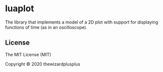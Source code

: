 # luaplot

The library that implements a model of a 2D plot with support for displaying functions of time (as in an oscilloscope).

## License

The MIT License (MIT)

Copyright &copy; 2020 thewizardplusplus
